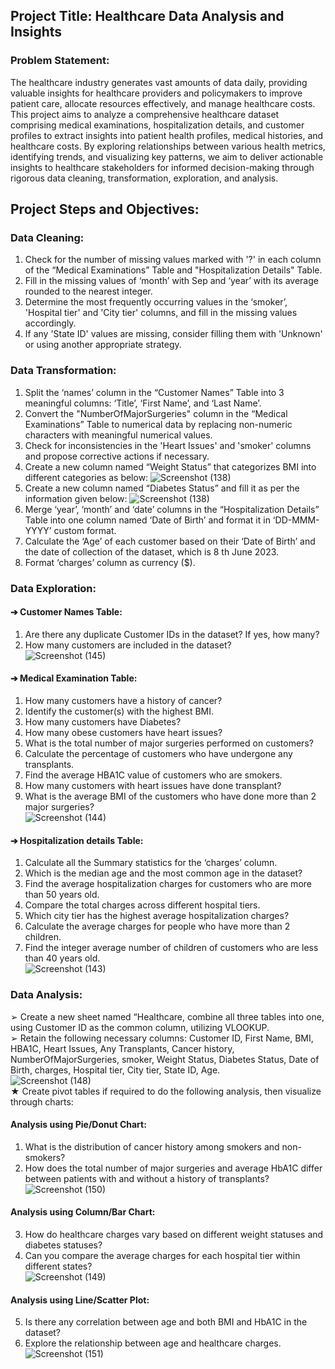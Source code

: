 ## Project Title: Healthcare Data Analysis and Insights
### Problem Statement:
The healthcare industry generates vast amounts of data daily, providing valuable insights for
healthcare providers and policymakers to improve patient care, allocate resources effectively,
and manage healthcare costs. This project aims to analyze a comprehensive healthcare dataset
comprising medical examinations, hospitalization details, and customer profiles to extract
insights into patient health profiles, medical histories, and healthcare costs. By exploring
relationships between various health metrics, identifying trends, and visualizing key patterns,
we aim to deliver actionable insights to healthcare stakeholders for informed decision-making
through rigorous data cleaning, transformation, exploration, and analysis.
## Project Steps and Objectives:
### Data Cleaning:
1. Check for the number of missing values marked with '?' in each column of the “Medical
Examinations” Table and "Hospitalization Details" Table.
2. Fill in the missing values of ‘month’ with Sep and ‘year’ with its average rounded to the
nearest integer.
3. Determine the most frequently occurring values in the ‘smoker’, 'Hospital tier' and 'City tier'
columns, and fill in the missing values accordingly.
4. If any 'State ID' values are missing, consider filling them with 'Unknown' or using another
appropriate strategy.
### Data Transformation:
1. Split the ‘names’ column in the “Customer Names” Table into 3 meaningful columns: ‘Title’,
‘First Name’, and ‘Last Name’.
2. Convert the "NumberOfMajorSurgeries" column in the “Medical Examinations” Table to
numerical data by replacing non-numeric characters with meaningful numerical values.
3. Check for inconsistencies in the 'Heart Issues' and 'smoker' columns and propose corrective
actions if necessary.
4. Create a new column named “Weight Status” that categorizes BMI into different categories
as below:
![Screenshot (138)](https://github.com/user-attachments/assets/fd6d4074-cdb2-4af9-94a9-cd6fbca9a0ee)
5. Create a new column named “Diabetes Status” and fill it as per the information given below:
![Screenshot (138)](https://github.com/user-attachments/assets/b0f5f92e-4803-42ce-87f2-f84123994fe3)
6. Merge ‘year’, ‘month’ and ‘date’ columns in the “Hospitalization Details” Table into one
column named ‘Date of Birth’ and format it in ‘DD-MMM-YYYY’ custom format.
7. Calculate the ‘Age’ of each customer based on their ‘Date of Birth’ and the date of
collection of the dataset, which is 8 th June 2023.
8. Format ‘charges’ column as currency ($).
### Data Exploration:
#### ➔ Customer Names Table:
1. Are there any duplicate Customer IDs in the dataset? If yes, how many?
2. How many customers are included in the dataset?<br>
![Screenshot (145)](https://github.com/user-attachments/assets/564b2bd4-9930-40d4-9a75-6af318ada0b1)

#### ➔ Medical Examination Table:
1. How many customers have a history of cancer?
2. Identify the customer(s) with the highest BMI.
3. How many customers have Diabetes?
4. How many obese customers have heart issues?
5. What is the total number of major surgeries performed on customers?
6. Calculate the percentage of customers who have undergone any transplants.
7. Find the average HBA1C value of customers who are smokers.
8. How many customers with heart issues have done transplant?
9. What is the average BMI of the customers who have done more than 2 major surgeries?<br>
![Screenshot (144)](https://github.com/user-attachments/assets/308e2be3-9acc-4a95-bea8-7af1c6d969c0)

#### ➔ Hospitalization details Table:
1. Calculate all the Summary statistics for the ‘charges’ column.
2. Which is the median age and the most common age in the dataset?
3. Find the average hospitalization charges for customers who are more than 50 years old.
4. Compare the total charges across different hospital tiers.
5. Which city tier has the highest average hospitalization charges?
6. Calculate the average charges for people who have more than 2 children.
7. Find the integer average number of children of customers who are less than 40 years old.<br>
![Screenshot (143)](https://github.com/user-attachments/assets/e91c83e0-d8ee-436f-b081-453a51b93749)

### Data Analysis:
➢ Create a new sheet named “Healthcare, combine all three tables into one, using
Customer ID as the common column, utilizing VLOOKUP.<br>
➢ Retain the following necessary columns: Customer ID, First Name, BMI, HBA1C, Heart
Issues, Any Transplants, Cancer history, NumberOfMajorSurgeries, smoker, Weight
Status, Diabetes Status, Date of Birth, charges, Hospital tier, City tier, State ID, Age.<br>
![Screenshot (148)](https://github.com/user-attachments/assets/e64f0465-6cf8-4fac-89df-d5446131a765)<br>
★ Create pivot tables if required to do the following analysis, then visualize through charts:
#### Analysis using Pie/Donut Chart:
1. What is the distribution of cancer history among smokers and non-smokers?
2. How does the total number of major surgeries and average HbA1C differ between
patients with and without a history of transplants?<br>
![Screenshot (150)](https://github.com/user-attachments/assets/e859bffe-6172-4fc3-bf57-e9c2105ae1f4)

#### Analysis using Column/Bar Chart:
3. How do healthcare charges vary based on different weight statuses and diabetes
statuses?
4. Can you compare the average charges for each hospital tier within different states?<br>
![Screenshot (149)](https://github.com/user-attachments/assets/02bc47f5-db5d-4115-bab3-af3dc88bdf95)

#### Analysis using Line/Scatter Plot:
5. Is there any correlation between age and both BMI and HbA1C in the dataset?
6. Explore the relationship between age and healthcare charges.<br>
![Screenshot (151)](https://github.com/user-attachments/assets/beb05c11-1892-455b-85d0-47b9632ac265)   
